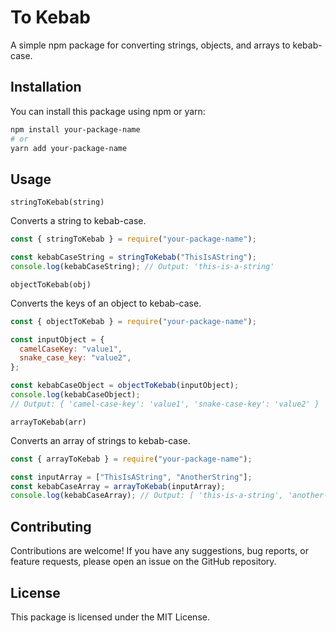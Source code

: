 # To Kebab

A simple npm package for converting strings, objects, and arrays to kebab-case.

## Installation

You can install this package using npm or yarn:

```bash
npm install your-package-name
# or
yarn add your-package-name
```

## Usage

`stringToKebab(string)`

Converts a string to kebab-case.

```javascript
const { stringToKebab } = require("your-package-name");

const kebabCaseString = stringToKebab("ThisIsAString");
console.log(kebabCaseString); // Output: 'this-is-a-string'
```

`objectToKebab(obj)`

Converts the keys of an object to kebab-case.

```javascript
const { objectToKebab } = require("your-package-name");

const inputObject = {
  camelCaseKey: "value1",
  snake_case_key: "value2",
};

const kebabCaseObject = objectToKebab(inputObject);
console.log(kebabCaseObject);
// Output: { 'camel-case-key': 'value1', 'snake-case-key': 'value2' }
```

`arrayToKebab(arr)`

Converts an array of strings to kebab-case.

```javascript
const { arrayToKebab } = require("your-package-name");

const inputArray = ["ThisIsAString", "AnotherString"];
const kebabCaseArray = arrayToKebab(inputArray);
console.log(kebabCaseArray); // Output: [ 'this-is-a-string', 'another-string' ]
```

## Contributing

Contributions are welcome! If you have any suggestions, bug reports, or feature requests, please open an issue on the GitHub repository.

## License

This package is licensed under the MIT License.
